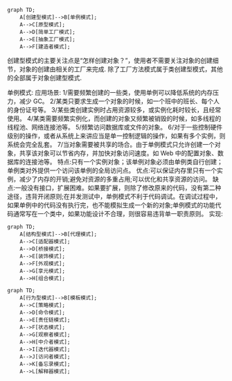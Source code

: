 ```mermaid
graph TD;
    A[创建型模式]-->B[单例模式];
    A-->C[原型模式];
    A-->D[简单工厂模式];
    A-->E[抽象工厂模式];
    A-->F[建造者模式];
```
创建型模式的主要关注点是“怎样创建对象？”，使用者不需要关注对象的创建细节，对象的创建由相关的工厂来完成.
除了工厂方法模式属于类创建型模式，其他的全部属于对象创建型模式.

单例模式:
    应用场景:
        1/需要频繁创建的一些类，使用单例可以降低系统的内存压力，减少 GC。
        2/某类只要求生成一个对象的时候，如一个班中的班长、每个人的身份证号等。
        3/某些类创建实例时占用资源较多，或实例化耗时较长，且经常使用。
        4/某类需要频繁实例化，而创建的对象又频繁被销毁的时候，如多线程的线程池、网络连接池等。
        5/频繁访问数据库或文件的对象。
        6/对于一些控制硬件级别的操作，或者从系统上来讲应当是单一控制逻辑的操作，如果有多个实例，则系统会完全乱套。
        7/当对象需要被共享的场合。由于单例模式只允许创建一个对象，共享该对象可以节省内存，并加快对象访问速度。如 Web 中的配置对象、数据库的连接池等。
    特点:只有一个实例对象；该单例对象必须由单例类自行创建；单例类对外提供一个访问该单例的全局访问点。
    优点:可以保证内存里只有一个实例，减少了内存的开销;避免对资源的多重占用;可以优化和共享资源的访问。
    缺点:一般没有接口，扩展困难。如果要扩展，则除了修改原来的代码，没有第二种途径，违背开闭原则;在并发测试中，单例模式不利于代码调试。在调试过程中，如果单例中的代码没有执行完，也不能模拟生成一个新的对象;单例模式的功能代码通常写在一个类中，如果功能设计不合理，则很容易违背单一职责原则。
    实现:
        

```mermaid
graph TD;
    A[结构型模式]-->B[代理模式];
    A-->C[适配器模式];
    A-->D[桥接模式];
    A-->E[装饰模式];
    A-->F[外观模式];
    A-->G[享元模式];
    A-->H[组合模式];
```

```mermaid
graph TD;
    A[行为型模式]-->B[模板模式];
    A-->C[策略模式];
    A-->D[命令模式];
    A-->E[责任链模式];
    A-->F[状态模式];
    A-->G[观察者模式];
    A-->H[中介者模式];
    A-->I[迭代器模式];
    A-->J[访问者模式];
    A-->K[备忘录模式];
    A-->L[解释器模式];
```